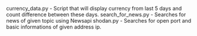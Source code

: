 currency_data.py - Script that will display currency from last 5 days and count difference between these days.
search_for_news.py - Searches for news of given topic using Newsapi
shodan.py - Searches for open port and basic informations of given address ip.
